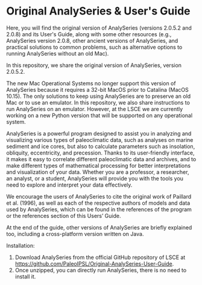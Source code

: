 # Original AnalySeries & User's Guide
Here, you will find the original version of AnalySeries (versions 2.0.5.2 and 2.0.8) and its User's Guide, along with some other resources (e.g., AnalySeries version 2.0.8, other ancient versions of AnalySeries, and practical solutions to common problems, such as alternative options to running AnalySeries without an old Mac).

In this repository, we share the original version of AnalySeries, version 2.0.5.2.

The new Mac Operational Systems no longer support this version of AnalySeries because it requires a 32-bit MacOS prior to Catalina (MacOS 10.15). The only solutions to keep using AnalySeries are to preserve an old Mac or to use an emulator. In this repository, we also share instructions to run AnalySeries on an emulator. However, at the LSCE we are currently working on a new Python version that will be supported on any operational system.

AnalySeries is a powerful program designed to assist you in analyzing and visualizing various types of paleoclimatic data, such as analyses on marine sediment and ice cores, but also to calculate parameters such as insolation, obliquity, eccentricity, and precession. Thanks to its user-friendly interface, it makes it easy to correlate different paleoclimatic data and archives, and to make different types of mathematical processing for better interpretations and visualization of your data. Whether you are a professor, a researcher, an analyst, or a student, AnalySeries will provide you with the tools you need to explore and interpret your data effectively.

We encourage the users of AnalySeries to cite the original work of Paillard et al. (1996), as well as each of the respective authors of models and data used by AnalySeries, which can be found in the references of the program or the references section of this Users’ Guide.

At the end of the guide, other versions of AnalySeries are briefly explained too, including a cross-platform version written on Java.

Installation:
1.	Download AnalySeries from the official GitHub repository of LSCE at https://github.com/PaleoIPSL/Original-AnalySeries-User-Guide.
2.	Once unzipped, you can directly run AnalySeries, there is no need to install it.
